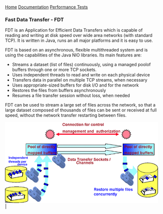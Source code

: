 [Home](index.md)   [Documentation](doc-fdt-ddcopy.md)  [Performance Tests](perf-disk-to-disk.md)

### Fast Data Transfer - FDT

FDT is an Application for Efficient Data Transfers which is capable of
reading and writing at disk speed over wide area networks (with standard TCP).
It is written in Java, runs an all major platforms and it is easy to use.

FDT is based on an asynchronous, flexible multithreaded system and is using
the capabilities of the Java NIO libraries. Its main features are:

* Streams a dataset (list of files) continuously, using a managed poolof buffers through one or more TCP sockets.
* Uses independent threads to read and write on each physical device
* Transfers data in parallel on multiple TCP streams, when necessary
* Uses appropriate-sized buffers for disk I/O and for the network
* Restores the files from buffers asynchronously
* Resumes a file transfer session without loss, when needed

FDT can be used to stream a large set of files across the network, so that
a large dataset composed of thousands of files can be sent or received at
full speed, without the network transfer restarting between files.

![Fast Data Transfer Diagram](img/FDT_diagram.png)  |
